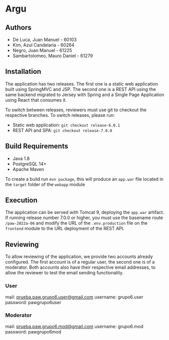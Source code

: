 # Argu

## Authors

- De Luca, Juan Manuel - 60103
- Kim, Azul Candelaria - 60264
- Negro, Juan Manuel - 61225
- Sambartolomeo, Mauro Daniel - 61279

## Installation

The application has two releases. The first one is a static web application built using SpringMVC and JSP. The second one is a REST API using the same backend migrated to Jersey with Spring and a Single Page Application using React that consumes it.

To switch between releases, reviewers must use git to checkout the respective branches. To switch releases, please run:

- Static web application: `git checkout release-6.0.1`
- REST API and SPA: `git checkout release-7.0.0`

## Build Requirements

- Java 1.8
- PostgreSQL 14+
- Apache Maven

To create a build run `mvn package`, this will produce an `app.war` file located in the `target` folder of the `webapp` module

## Execution

The application can be served with Tomcat 9, deploying the `app.war` artifact. If running release number 7.0.0 or higher, you must use the basename route `/paw-2022a-06` and modify the URL of the `.env.production` file on the `frontend` module to the URL deployment of the REST API.

## Reviewing

To allow reviewing of the application, we provide two accounts already configured. The first account is of a regular user, the second one is of a moderator. Both accounts also have their respective email addresses, to allow the reviewer to test the email sending functionality.

### User

mail: prueba.paw.grupo6.user@gmail.com
username: grupo6.user
password: pawgrupo6user

### Moderator

mail: prueba.paw.grupo6.mod@gmail.com
username: grupo6.mod
password: pawgrupo6mod
